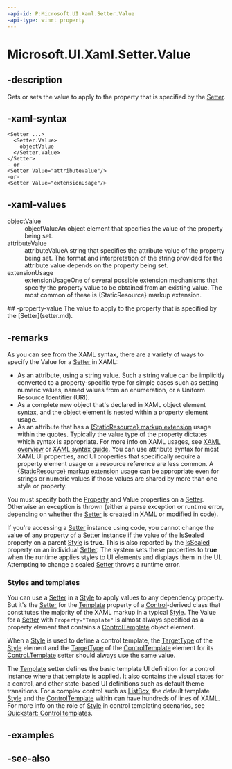 ```yaml
---
-api-id: P:Microsoft.UI.Xaml.Setter.Value
-api-type: winrt property
---
```


<!-- Property syntax
public object Value { get;  set; }
-->

# Microsoft.UI.Xaml.Setter.Value

## -description
Gets or sets the value to apply to the property that is specified by the [Setter](setter.md).

## -xaml-syntax
```xaml
<Setter ...>
  <Setter.Value>
    objectValue
  </Setter.Value>
</Setter>
- or -
<Setter Value="attributeValue"/>
-or-
<Setter Value="extensionUsage"/>
```


## -xaml-values
<dl><dt>objectValue</dt><dd>objectValueAn object element that specifies the value of the property being set.</dd>
<dt>attributeValue</dt><dd>attributeValueA string that specifies the attribute value of the property being set. The format and interpretation of the string provided for the attribute value depends on the property being set.</dd>
<dt>extensionUsage</dt><dd>extensionUsageOne of several possible extension mechanisms that specify the property value to be obtained from an existing value. The most common of these is {StaticResource} markup extension.</dd>
</dl>
## -property-value
The value to apply to the property that is specified by the [Setter](setter.md).

## -remarks
As you can see from the XAML syntax, there are a variety of ways to specify the Value for a [Setter](setter.md) in XAML:
+ As an attribute, using a string value. Such a string value can be implicitly converted to a property-specific type for simple cases such as setting numeric values, named values from an enumeration, or a Uniform Resource Identifier (URI).
+ As a complete new object that's declared in XAML object element syntax, and the object element is nested within a property element usage.
+ As an attribute that has a [{StaticResource} markup extension](/windows/uwp/xaml-platform/staticresource-markup-extension) usage within the quotes.
Typically the value type of the property dictates which syntax is appropriate. For more info on XAML usages, see [XAML overview](/windows/uwp/xaml-platform/xaml-overview) or [XAML syntax guide](/windows/uwp/xaml-platform/xaml-syntax-guide). You can use attribute syntax for most XAML UI properties, and UI properties that specifically require a property element usage or a resource reference are less common. A [{StaticResource} markup extension](/windows/uwp/xaml-platform/staticresource-markup-extension) usage can be appropriate even for strings or numeric values if those values are shared by more than one style or property.

You must specify both the [Property](setter_property.md) and Value properties on a [Setter](setter.md). Otherwise an exception is thrown (either a parse exception or runtime error, depending on whether the [Setter](setter.md) is created in XAML or modified in code).

If you're accessing a [Setter](setter.md) instance using code, you cannot change the value of any property of a [Setter](setter.md) instance if the value of the [IsSealed](style_issealed.md) property on a parent [Style](style.md) is **true**. This is also reported by the [IsSealed](setterbase_issealed.md) property on an individual [Setter](setter.md). The system sets these properties to **true** when the runtime applies styles to UI elements and displays them in the UI. Attempting to change a sealed [Setter](setter.md) throws a runtime error.

### Styles and templates

You can use a [Setter](setter.md) in a [Style](style.md) to apply values to any dependency property. But it's the [Setter](setter.md) for the [Template](../microsoft.ui.xaml.controls/control_template.md) property of a [Control](../microsoft.ui.xaml.controls/control.md)-derived class that constitutes the majority of the XAML markup in a typical [Style](style.md). The Value for a [Setter](setter.md) with `Property="Template"` is almost always specified as a property element that contains a [ControlTemplate](../microsoft.ui.xaml.controls/controltemplate.md) object element.

When a [Style](style.md) is used to define a control template, the [TargetType](style_targettype.md) of the [Style](style.md) element and the [TargetType](../microsoft.ui.xaml.controls/controltemplate_targettype.md) of the [ControlTemplate](../microsoft.ui.xaml.controls/controltemplate.md) element for its [Control.Template](../microsoft.ui.xaml.controls/control_template.md) setter should always use the same value.

The [Template](../microsoft.ui.xaml.controls/control_template.md) setter defines the basic template UI definition for a control instance where that template is applied. It also contains the visual states for a control, and other state-based UI definitions such as default theme transitions. For a complex control such as [ListBox](../microsoft.ui.xaml.controls/listbox.md), the default template [Style](style.md) and the [ControlTemplate](../microsoft.ui.xaml.controls/controltemplate.md) within can have hundreds of lines of XAML. For more info on the role of [Style](style.md) in control templating scenarios, see [Quickstart: Control templates](/previous-versions/windows/apps/hh465374(v=win.10)).

## -examples

## -see-also

